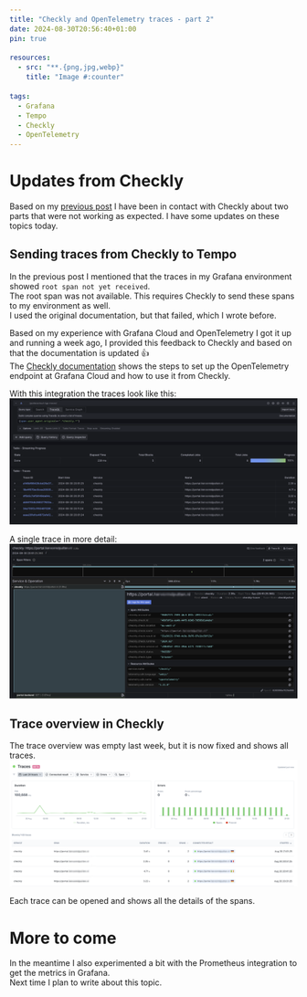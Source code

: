 ```yaml
---
title: "Checkly and OpenTelemetry traces - part 2"
date: 2024-08-30T20:56:40+01:00
pin: true

resources:
  - src: "**.{png,jpg,webp}"
    title: "Image #:counter"

tags:
  - Grafana
  - Tempo
  - Checkly
  - OpenTelemetry
---
```


# Updates from Checkly

Based on my [previous post](../20240821-checkly-and--opentelemetry-traces) I have been in contact with Checkly about two parts that were not working as expected.
I have some updates on these topics today.

## Sending traces from Checkly to Tempo
In the previous post I mentioned that the traces in my Grafana environment showed `root span not yet received`.   
The root span was not available. This requires Checkly to send these spans to my environment as well.   
I used the original documentation, but that failed, which I wrote before.

Based on my experience with Grafana Cloud and OpenTelemetry I got it up and running a week ago, I provided this feedback to Checkly and based on that the documentation is updated :thumbsup:   
The [Checkly documentation](https://www.checklyhq.com/docs/traces-open-telemetry/exporting-traces/grafana-tempo/) shows the steps to set up the OpenTelemetry endpoint at Grafana Cloud and how to use it from Checkly.

With this integration the traces look like this:
![Traces in Tempo](traces_in_tempo.png)

A single trace in more detail:
![Single trace](single_trace.png)

## Trace overview in Checkly
The trace overview was empty last week, but it is now fixed and shows all traces.
![Traces overview](traces_overview.png)

Each trace can be opened and shows all the details of the spans.

# More to come
In the meantime I also experimented a bit with the Prometheus integration to get the metrics in Grafana.   
Next time I plan to write about this topic.



